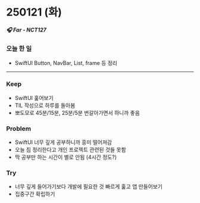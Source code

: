 # 250121 (화)

##### 🎧 Far - NCT127


### 오늘 한 일

- SwiftUI Button, NavBar, List, frame 등 정리

---

### Keep
- SwiftUI 훑어보기
- TIL 작성으로 하루를 돌아봄
- 뽀도모로 45분/15분, 25분/5분 번갈아가면서 하니까 좋음

### Problem
- SwiftUI 너무 깊게 공부하니까 흥미 떨어져감
- 오늘 짐 정리한다고 개인 프로젝트 관련된 것들 못함 
- 딱 공부만 하는 시간이 별로 안됨 (4시간 정도?)

### Try
- 너무 깊게 들어가기보다 개발에 필요한 것 빠르게 훑고 앱 만들어보기
- 집중구간 확립하기

